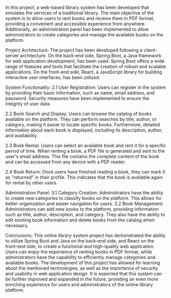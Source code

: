 In this project, a web-based library system has been developed that emulates the services of a traditional library. The main objective of the system is to allow users to rent books and receive them in PDF format, providing a convenient and accessible experience from anywhere. Additionally, an administration panel has been implemented to allow administrators to create categories and manage the available books on the platform.

Project Architecture:
The project has been developed following a client-server architecture. On the back-end side, Spring Boot, a Java framework for web application development, has been used. Spring Boot offers a wide range of features and tools that facilitate the creation of robust and scalable applications. On the front-end side, React, a JavaScript library for building interactive user interfaces, has been utilized.

System Functionality:
2.1 User Registration:
Users can register in the system by providing their basic information, such as name, email address, and password. Security measures have been implemented to ensure the integrity of user data.

2.2 Book Search and Display:
Users can browse the catalog of books available on the platform. They can perform searches by title, author, or category, making it easier to locate specific books. Furthermore, detailed information about each book is displayed, including its description, author, and availability.

2.3 Book Rental:
Users can select an available book and rent it for a specific period of time. When renting a book, a PDF file is generated and sent to the user's email address. This file contains the complete content of the book and can be accessed from any device with a PDF reader.

2.4 Book Return:
Once users have finished reading a book, they can mark it as "returned" in their profile. This indicates that the book is available again for rental by other users.

Administration Panel:
3.1 Category Creation:
Administrators have the ability to create new categories to classify books on the platform. This allows for better organization and easier navigation for users.
3.2 Book Management:
Administrators can add new books to the platform, providing information such as title, author, description, and category. They also have the ability to edit existing book information and delete books from the catalog when necessary.

Conclusions:
This online library system project has demonstrated the ability to utilize Spring Boot and Java on the back-end side, and React on the front-end side, to create a functional and high-quality web application. Users can enjoy the experience of renting books in PDF format, while administrators have the capability to efficiently manage categories and available books.
The development of this project has allowed for learning about the mentioned technologies, as well as the importance of security and usability in web application design. It is expected that this system can be further improved and expanded in the future, providing an even more enriching experience for users and administrators of the online library platform.
